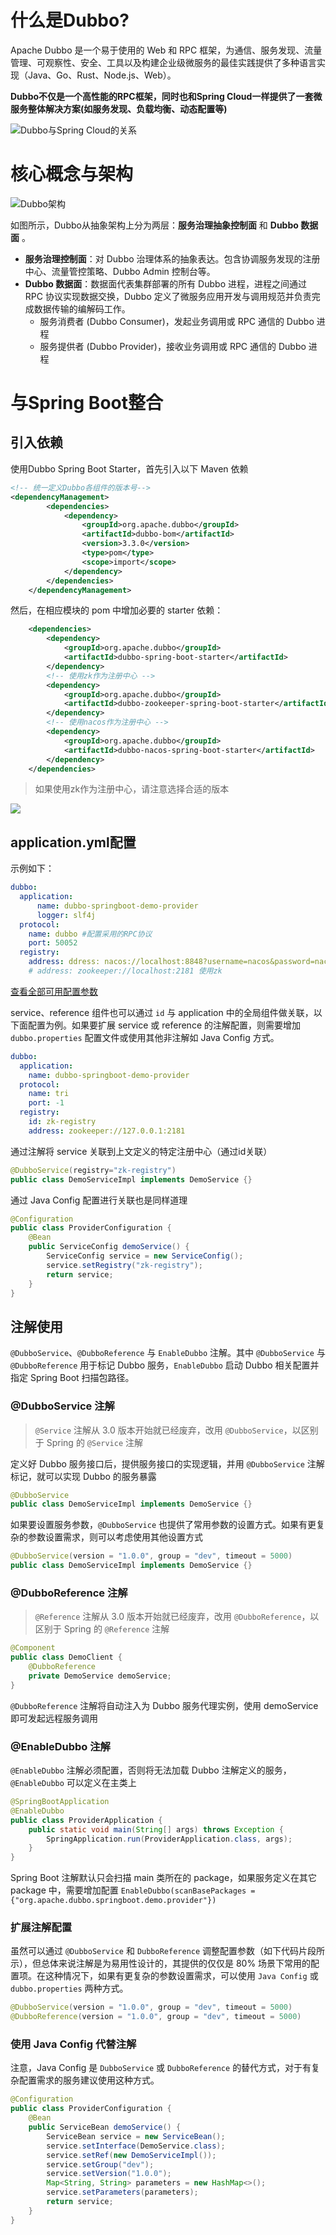 # 什么是Dubbo?

Apache Dubbo 是一个易于使用的 Web 和 RPC 框架，为通信、服务发现、流量管理、可观察性、安全、工具以及构建企业级微服务的最佳实践提供了多种语言实现（Java、Go、Rust、Node.js、Web）。

**Dubbo不仅是一个高性能的RPC框架，同时也和Spring Cloud一样提供了一套微服务整体解决方案(如服务发现、负载均衡、动态配置等)**

![Dubbo与Spring Cloud的关系](https://winkik.github.io/picx-images-hosting/image.361mzzi27t.webp)

# 核心概念与架构

![Dubbo架构](https://winkik.github.io/picx-images-hosting/image.4jo640nu3z.webp)

如图所示，Dubbo从抽象架构上分为两层：**服务治理抽象控制面** 和 **Dubbo 数据面** 。

- **服务治理控制面**：对 Dubbo 治理体系的抽象表达。包含协调服务发现的注册中心、流量管控策略、Dubbo Admin 控制台等。
- **Dubbo 数据面**：数据面代表集群部署的所有 Dubbo 进程，进程之间通过 RPC 协议实现数据交换，Dubbo 定义了微服务应用开发与调用规范并负责完成数据传输的编解码工作。
  - 服务消费者 (Dubbo Consumer)，发起业务调用或 RPC 通信的 Dubbo 进程
  - 服务提供者 (Dubbo Provider)，接收业务调用或 RPC 通信的 Dubbo 进程

# 与Spring Boot整合

## 引入依赖

使用Dubbo Spring Boot Starter，首先引入以下 Maven 依赖

```xml
<!-- 统一定义Dubbo各组件的版本号-->    
<dependencyManagement>
        <dependencies>
            <dependency>
                <groupId>org.apache.dubbo</groupId>
                <artifactId>dubbo-bom</artifactId>
                <version>3.3.0</version>
                <type>pom</type>
                <scope>import</scope>
            </dependency>
        </dependencies>
    </dependencyManagement>
```

然后，在相应模块的 pom 中增加必要的 starter 依赖：

```xml
    <dependencies>
        <dependency>
            <groupId>org.apache.dubbo</groupId>
            <artifactId>dubbo-spring-boot-starter</artifactId>
        </dependency>
        <!-- 使用zk作为注册中心 -->
        <dependency>
            <groupId>org.apache.dubbo</groupId>
            <artifactId>dubbo-zookeeper-spring-boot-starter</artifactId>
        </dependency>
        <!-- 使用nacos作为注册中心 -->
        <dependency>
            <groupId>org.apache.dubbo</groupId>
            <artifactId>dubbo-nacos-spring-boot-starter</artifactId>
        </dependency>
    </dependencies>
```

> 如果使用zk作为注册中心，请注意选择合适的版本

![](https://winkik.github.io/picx-images-hosting/image.1zibs5tlpg.webp)

## application.yml配置

示例如下：

```yml
dubbo:
  application:
      name: dubbo-springboot-demo-provider
      logger: slf4j 
  protocol:
    name: dubbo #配置采用的RPC协议
    port: 50052 
  registry:
    address: ddress: nacos://localhost:8848?username=nacos&password=nacos #注册中心地址
    # address: zookeeper://localhost:2181 使用zk
```

[查看全部可用配置参数](https://cn.dubbo.apache.org/zh-cn/overview/mannual/java-sdk/reference-manual/config/spring/spring-boot/#applicationyaml)

service、reference 组件也可以通过 `id` 与 application 中的全局组件做关联，以下面配置为例。如果要扩展 service 或 reference 的注解配置，则需要增加 `dubbo.properties` 配置文件或使用其他非注解如 Java Config 方式。

```yaml
dubbo:
  application:
    name: dubbo-springboot-demo-provider
  protocol:
    name: tri
    port: -1
  registry:
    id: zk-registry
    address: zookeeper://127.0.0.1:2181
```

通过注解将 service 关联到上文定义的特定注册中心（通过id关联）

```java
@DubboService(registry="zk-registry")
public class DemoServiceImpl implements DemoService {}
```

通过 Java Config 配置进行关联也是同样道理

```java
@Configuration
public class ProviderConfiguration {
    @Bean
    public ServiceConfig demoService() {
        ServiceConfig service = new ServiceConfig();
        service.setRegistry("zk-registry");
        return service;
    }
}
```

## 注解使用

`@DubboService`、`@DubboReference` 与 `EnableDubbo` 注解。其中 `@DubboService` 与 `@DubboReference` 用于标记 Dubbo 服务，`EnableDubbo` 启动 Dubbo 相关配置并指定 Spring Boot 扫描包路径。

### @DubboService 注解

> `@Service` 注解从 3.0 版本开始就已经废弃，改用 `@DubboService`，以区别于 Spring 的 `@Service` 注解

定义好 Dubbo 服务接口后，提供服务接口的实现逻辑，并用 `@DubboService` 注解标记，就可以实现 Dubbo 的服务暴露

```java
@DubboService
public class DemoServiceImpl implements DemoService {}
```

如果要设置服务参数，`@DubboService` 也提供了常用参数的设置方式。如果有更复杂的参数设置需求，则可以考虑使用其他设置方式

```java
@DubboService(version = "1.0.0", group = "dev", timeout = 5000)
public class DemoServiceImpl implements DemoService {}
```

### @DubboReference 注解

> `@Reference` 注解从 3.0 版本开始就已经废弃，改用 `@DubboReference`，以区别于 Spring 的 `@Reference` 注解

```java
@Component
public class DemoClient {
    @DubboReference
    private DemoService demoService;
}
```

`@DubboReference` 注解将自动注入为 Dubbo 服务代理实例，使用 demoService 即可发起远程服务调用

### @EnableDubbo 注解

`@EnableDubbo` 注解必须配置，否则将无法加载 Dubbo 注解定义的服务，`@EnableDubbo` 可以定义在主类上

```java
@SpringBootApplication
@EnableDubbo
public class ProviderApplication {
    public static void main(String[] args) throws Exception {
        SpringApplication.run(ProviderApplication.class, args);
    }
}
```

Spring Boot 注解默认只会扫描 main 类所在的 package，如果服务定义在其它 package 中，需要增加配置 `EnableDubbo(scanBasePackages = {"org.apache.dubbo.springboot.demo.provider"})`

### 扩展注解配置

虽然可以通过 `@DubboService` 和 `DubboReference` 调整配置参数（如下代码片段所示），但总体来说注解是为易用性设计的，其提供的仅仅是 80% 场景下常用的配置项。在这种情况下，如果有更复杂的参数设置需求，可以使用 `Java Config` 或 `dubbo.properties` 两种方式。

```java
@DubboService(version = "1.0.0", group = "dev", timeout = 5000)
@DubboReference(version = "1.0.0", group = "dev", timeout = 5000)
```

### 使用 Java Config 代替注解

注意，Java Config 是 `DubboService` 或 `DubboReference` 的替代方式，对于有复杂配置需求的服务建议使用这种方式。

```java
@Configuration
public class ProviderConfiguration {
    @Bean
    public ServiceBean demoService() {
        ServiceBean service = new ServiceBean();
        service.setInterface(DemoService.class);
        service.setRef(new DemoServiceImpl());
        service.setGroup("dev");
        service.setVersion("1.0.0");
        Map<String, String> parameters = new HashMap<>();
        service.setParameters(parameters);
        return service;
    }
}
```
